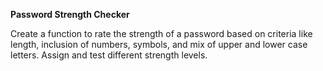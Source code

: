 **Password Strength Checker**

Create a function to rate the strength of a password based on criteria like length, inclusion of numbers, symbols, and mix of upper and lower case letters. Assign and test different strength levels.